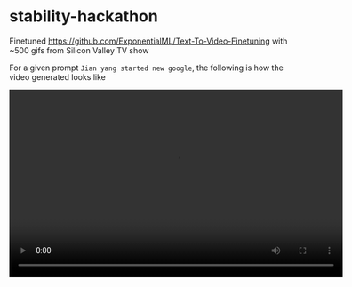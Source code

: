 # stability-hackathon

Finetuned https://github.com/ExponentialML/Text-To-Video-Finetuning with ~500 gifs from Silicon Valley TV show

For a given prompt `Jian yang started new google`, the following is how the video generated looks like

<video src="https://drive.google.com/file/d/13TjQj-JWRAfEKgXznf1yGZFkXBIhdA_R/view?usp=drive_link" width="600" height="338" controls></video>
